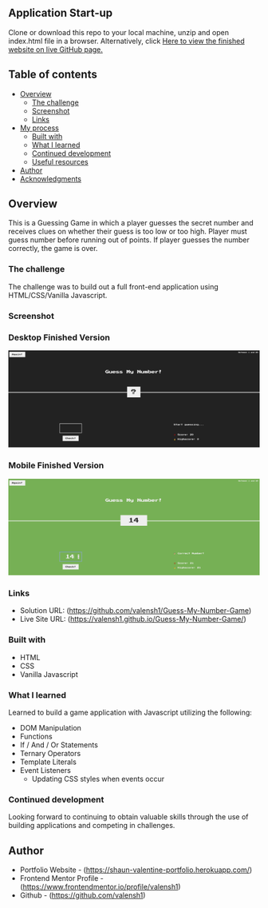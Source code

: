 ## Application Start-up

Clone or download this repo to your local machine, unzip and open index.html file in a browser.
Alternatively, click [Here to view the finished website on live GitHub page.]( https://valensh1.github.io/Guess-My-Number-Game/ )
<br>

## Table of contents

- [Overview](#overview)
  - [The challenge](#the-challenge)
  - [Screenshot](#screenshot)
  - [Links](#links)
- [My process](#my-process)
  - [Built with](#built-with)
  - [What I learned](#what-i-learned)
  - [Continued development](#continued-development)
  - [Useful resources](#useful-resources)
- [Author](#author)
- [Acknowledgments](#acknowledgments)

## Overview
This is a Guessing Game in which a player guesses the secret number and receives clues on whether their guess is too low or too high. Player must guess number before running out of points. If player guesses the number correctly, the game is over. 

### The challenge

The challenge was to build out a full front-end application using HTML/CSS/Vanilla Javascript.

### Screenshot

### Desktop Finished Version
![screenshot of finished project](Screenshot1.png?raw=true "screenshot of finished project")

### Mobile Finished Version
![screenshot of finished project](Screenshot2.png?raw=true?raw=true "screenshot of finished project")

### Links

- Solution URL: (https://github.com/valensh1/Guess-My-Number-Game)
- Live Site URL: (https://valensh1.github.io/Guess-My-Number-Game/)

### Built with

- HTML
- CSS
- Vanilla Javascript

### What I learned

Learned to build a game application with Javascript utilizing the following:
- DOM Manipulation
- Functions
- If / And / Or Statements
- Ternary Operators
- Template Literals
- Event Listeners
  - Updating CSS styles when events occur

### Continued development

Looking forward to continuing to obtain valuable skills through the use of building applications and competing in challenges.

## Author

- Portfolio Website - (https://shaun-valentine-portfolio.herokuapp.com/)
- Frontend Mentor Profile - (https://www.frontendmentor.io/profile/valensh1)
- Github - (https://github.com/valensh1)


